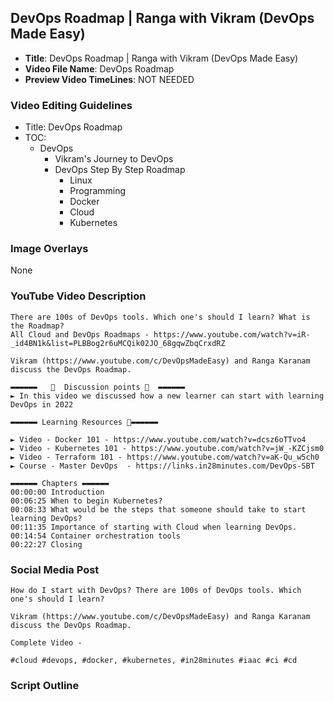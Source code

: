 ##  DevOps Roadmap | Ranga with Vikram (DevOps Made Easy)

- **Title**: DevOps Roadmap | Ranga with Vikram (DevOps Made Easy)
- **Video File Name**: DevOps Roadmap
- **Preview Video TimeLines**: NOT NEEDED

### Video Editing Guidelines

- Title: DevOps Roadmap
- TOC:
	- DevOps
		- Vikram's Journey to DevOps
		- DevOps Step By Step Roadmap
			- Linux
			- Programming
			- Docker
			- Cloud
			- Kubernetes


### Image Overlays

None


### YouTube Video Description


```
There are 100s of DevOps tools. Which one's should I learn? What is the Roadmap? 
All Cloud and DevOps Roadmaps - https://www.youtube.com/watch?v=iR-_id4BN1k&list=PLBBog2r6uMCQik02JO_68gqwZbqCrxdRZ

Vikram (https://www.youtube.com/c/DevOpsMadeEasy) and Ranga Karanam discuss the DevOps Roadmap.

▬▬▬▬▬▬   💎  Discussion points 💎  ▬▬▬▬▬▬ 
► In this video we discussed how a new learner can start with learning DevOps in 2022

▬▬▬▬▬▬ Learning Resources 🔗▬▬▬▬▬▬ 

► Video - Docker 101 - https://www.youtube.com/watch?v=dcsz6oTTvo4
► Video - Kubernetes 101 - https://www.youtube.com/watch?v=jW_-KZCjsm0
► Video - Terraform 101 - https://www.youtube.com/watch?v=aK-Qu_w5ch0
► Course - Master DevOps  - https://links.in28minutes.com/DevOps-SBT

▬▬▬▬▬▬ Chapters ▬▬▬▬▬▬ 
00:00:00 Introduction
00:06:25 When to begin Kubernetes?  
00:08:33 What would be the steps that someone should take to start learning DevOps?
00:11:35 Importance of starting with Cloud when learning DevOps.
00:14:54 Container orchestration tools
00:22:27 Closing
```


### Social Media Post

```
How do I start with DevOps? There are 100s of DevOps tools. Which one's should I learn?

Vikram (https://www.youtube.com/c/DevOpsMadeEasy) and Ranga Karanam discuss the DevOps Roadmap.

Complete Video - 

#cloud #devops, #docker, #kubernetes, #in28minutes #iaac #ci #cd
```

### Script Outline

```
```